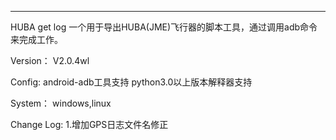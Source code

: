 ***********************************
HUBA get log
一个用于导出HUBA(JME)飞行器的脚本工具，通过调用adb命令来完成工作。


Version：
		V2.0.4wl

Config:
		android-adb工具支持
		python3.0以上版本解释器支持

System：
		windows,linux

Change Log:
		1.增加GPS日志文件名修正
